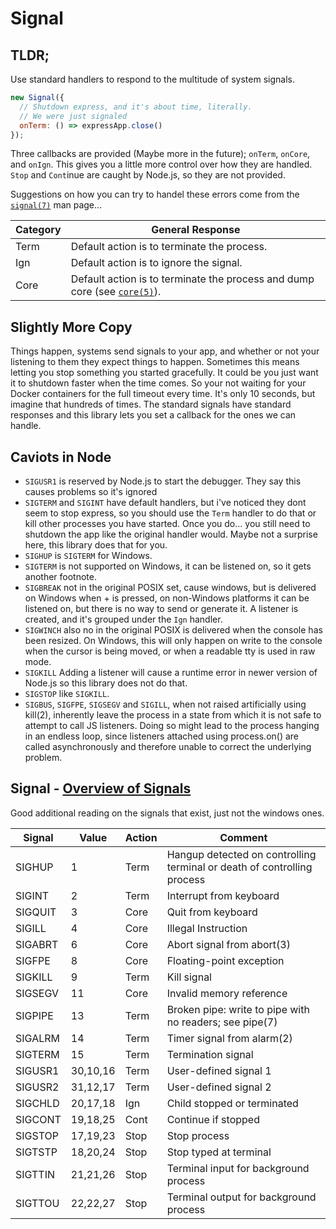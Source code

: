 # Signal

## TLDR;
Use standard handlers to respond to the multitude of system signals.
```javascript
new Signal({
  // Shutdown express, and it's about time, literally.
  // We were just signaled
  onTerm: () => expressApp.close()
});
```

Three callbacks are provided (Maybe more in the future); `onTerm`, `onCore`, and `onIgn`. This gives you a little more control over how they are handled. `Stop` and `Cont`inue are caught by Node.js, so they are not provided.

Suggestions on how you can try to handel these errors come from the [`signal(7)`][1] man page...

| Category | General Response |
|--|--|
| Term | Default action is to terminate the process. |
| Ign | Default action is to ignore the signal. |
| Core | Default action is to terminate the process and dump core (see [`core(5)`][2]). |

## Slightly More Copy
Things happen, systems send signals to your app, and whether or not your listening to them they expect things to happen. Sometimes this means letting you stop something you started gracefully. It could be you just want it to shutdown faster when the time comes. So your not waiting for your Docker containers for the full timeout every time. It's only 10 seconds, but imagine that hundreds of times. The standard signals have standard responses and this library lets you set a callback for the ones we can handle.

## Caviots in Node
- `SIGUSR1` is reserved by Node.js to start the debugger. They say this causes problems so it's ignored
- `SIGTERM` and `SIGINT` have default handlers, but i've noticed they dont seem to stop express, so you should use the `Term` handler to do that or kill other processes you have started. Once you do... you still need to shutdown the app like the original handler would. Maybe not a surprise here, this library does that for you.
- `SIGHUP` is `SIGTERM` for Windows.
- `SIGTERM` is not supported on Windows, it can be listened on, so it gets another footnote.
- `SIGBREAK` not in the original POSIX set, cause windows, but is delivered on Windows when <Ctrl>+<Break> is pressed, on non-Windows platforms it can be listened on, but there is no way to send or generate it. A listener is created, and it's grouped under the `Ign` handler.
- `SIGWINCH` also no in the original POSIX is delivered when the console has been resized. On Windows, this will only happen on write to the console when the cursor is being moved, or when a readable tty is used in raw mode.
- `SIGKILL` Adding a listener will cause a runtime error in newer version of Node.js so this library does not do that.
- `SIGSTOP` like `SIGKILL`.
- `SIGBUS`, `SIGFPE`, `SIGSEGV` and `SIGILL`, when not raised artificially using kill(2), inherently leave the process in a state from which it is not safe to attempt to call JS listeners. Doing so might lead to the process hanging in an endless loop, since listeners attached using process.on() are called asynchronously and therefore unable to correct the underlying problem.


## Signal - [Overview of Signals][1]
Good additional reading on the signals that exist, just not the windows ones.

| Signal | Value | Action | Comment |
|-|-|-|-|
| SIGHUP | 1 | Term | Hangup detected on controlling terminal or death of controlling process |
| SIGINT | 2 | Term | Interrupt from keyboard |
| SIGQUIT | 3 | Core | Quit from keyboard |
| SIGILL | 4 | Core | Illegal Instruction |
| SIGABRT | 6 | Core | Abort signal from abort(3) |
| SIGFPE | 8 | Core | Floating-point exception |
| SIGKILL | 9 | Term | Kill signal |
| SIGSEGV | 11 | Core | Invalid memory reference |
| SIGPIPE | 13 | Term | Broken pipe: write to pipe with no readers; see pipe(7) |
| SIGALRM | 14 | Term | Timer signal from alarm(2) |
| SIGTERM | 15 | Term | Termination signal |
| SIGUSR1 | 30,10,16 | Term | User-defined signal 1 |
| SIGUSR2 | 31,12,17 | Term | User-defined signal 2 |
| SIGCHLD | 20,17,18 | Ign | Child stopped or terminated |
| SIGCONT | 19,18,25 | Cont | Continue if stopped |
| SIGSTOP | 17,19,23 | Stop | Stop process |
| SIGTSTP | 18,20,24 | Stop | Stop typed at terminal |
| SIGTTIN | 21,21,26 | Stop | Terminal input for background process |
| SIGTTOU | 22,22,27 | Stop | Terminal output for background process |


[1]:http://man7.org/linux/man-pages/man7/signal.7.html
[2]:http://man7.org/linux/man-pages/man5/core.5.html
